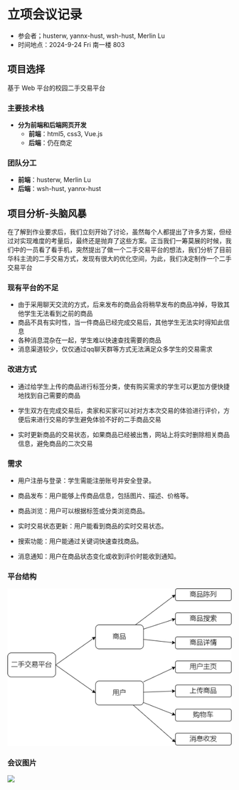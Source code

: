 # 立项会议记录

- 参会者；husterw, yannx-hust, wsh-hust, Merlin Lu
- 时间地点：2024-9-24 Fri 南一楼 803

## 项目选择

基于 Web 平台的校园二手交易平台

### 主要技术栈

- **分为前端和后端网页开发**
  - **前端**：html5, css3, Vue.js
  - **后端**：仍在商定

### 团队分工

- **前端**：husterw, Merlin Lu
- **后端**：wsh-hust, yannx-hust

## 项目分析-头脑风暴

在了解到作业要求后，我们立刻开始了讨论，虽然每个人都提出了许多方案，但经过对实现难度的考量后，最终还是抛弃了这些方案。正当我们一筹莫展的时候，我们中的一员看了看手机，突然提出了做一个二手交易平台的想法，我们分析了目前华科主流的二手交易方式，发现有很大的优化空间，为此，我们决定制作一个二手交易平台

### 现有平台的不足

- 由于采用聊天交流的方式，后来发布的商品会将稍早发布的商品冲掉，导致其他学生无法看到之前的商品
- 商品不具有实时性，当一件商品已经完成交易后，其他学生无法实时得知此信息
- 各种消息混杂在一起，学生难以快速查找需要的商品
- 消息渠道较少，仅仅通过qq聊天群等方式无法满足众多学生的交易需求

### 改进方式
- 通过给学生上传的商品进行标签分类，使有购买需求的学生可以更加方便快捷地找到自己需要的商品

- 学生双方在完成交易后，卖家和买家可以对对方本次交易的体验进行评价，方便后来进行交易的学生避免体验不好的二手商品交易

- 实时更新商品的交易状态，如果商品已经被出售，网站上将实时删除相关商品信息，避免商品的二次交易

### 需求
- 用户注册与登录：学生需能注册账号并安全登录。

- 商品发布：用户能够上传商品信息，包括图片、描述、价格等。

- 商品浏览：用户可以根据标签或分类浏览商品。

- 实时交易状态更新：用户能看到商品的实时交易状态。

- 搜索功能：用户能通过关键词快速查找商品。

- 消息通知：用户在商品状态变化或收到评价时能收到通知。

### 平台结构

![](https://github.com/husterw/Used_Trading_Platform/blob/dev_wzz/structure.png)

### 会议图片

![](https://github.com/husterw/Used_Trading_Platform/blob/main/pic/meeting.jpg)
